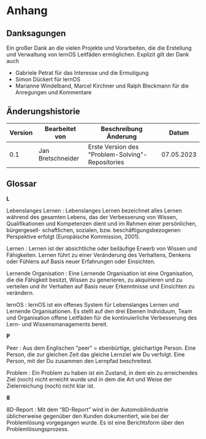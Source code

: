 # Anhang

## Danksagungen

Ein großer Dank an die vielen Projekte und Vorarbeiten, die die Erstellung und Verwaltung von lernOS Leitfäden ermöglichen.
Explizit gilt der Dank auch
- Gabriele Petrat für das Interesse und die Ermutigung
- Simon Dückert für lernOS
- Marianne Windelband, Marcel Kirchner und Ralph Bleckmann für die Anregungen und Kommentare


## Änderungshistorie

| Version | Bearbeitet von     | Beschreibung Änderung                            | Datum      |
| ------- | ------------------ | ------------------------------------------------ | ---------- |
| 0.1     | Jan Bretschneider  | Erste Version des "Problem-Solving"-Repositories | 07.05.2023 |

## Glossar

**L**

Lebenslanges Lernen
: Lebenslanges Lernen bezeichnet alles Lernen während des gesamten Lebens, das der Verbesserung von Wissen, Qualifikationen und Kompetenzen dient und im Rahmen einer persönlichen, bürgergesell- schaftlichen, sozialen, bzw. beschäftigungsbezogenen Perspektive erfolgt (Europäische Kommission, 2001).

Lernen
: Lernen ist der absichtliche oder beiläufige Erwerb von Wissen und Fähigkeiten. Lernen führt zu einer Veränderung des Verhaltens, Denkens oder Fühlens auf Basis neuer Erfahrungen oder Einsichten.

Lernende Organisation
: Eine Lernende Organisation ist eine Organisation, die die Fähigkeit besitzt, Wissen zu generieren, zu akquirieren und zu verteilen und ihr Verhalten auf Basis neuer Erkenntnisse und Einsichten zu verändern.

lernOS
: lernOS ist ein offenes System für Lebenslanges Lernen und Lernende Organisationen. Es stellt auf den drei Ebenen Individuum, Team und Organisation offene Leitfäden für die kontinuierliche Verbesserung des Lern- und Wissensmanagements bereit.

**P**

Peer
: Aus dem Englischen "peer" = ebenbürtige, gleichartige Person. Eine Person, die zur gleichen Zeit das gleiche Lernziel wie Du verfolgt. Eine Person, mit der Du zusammen den Lernpfad beschreitest.

Problem
: Ein Problem zu haben ist ein Zustand, in dem ein zu erreichendes Ziel (noch) nicht erreicht wurde und in dem die Art und Weise der Zielerreichung (noch) nicht klar ist.

**8**

8D-Report
: Mit dem “8D-Report” wird in der Automobilindustrie üblicherweise gegenüber den Kunden dokumentiert, wie bei der Problemlösung vorgegangen wurde. Es ist eine Berichtsform über den Problemlösungsprozess.
